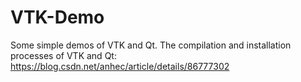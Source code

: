 # VTK-Demo
Some simple demos of VTK and Qt.
The compilation and installation processes of VTK and Qt: https://blog.csdn.net/anhec/article/details/86777302
